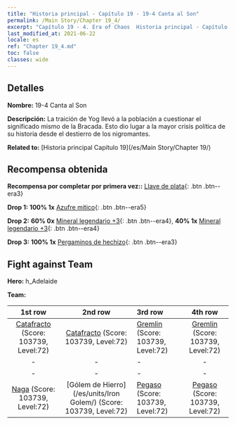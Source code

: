 ```yaml
---
title: "Historia principal - Capítulo 19 - 19-4 Canta al Son"
permalink: /Main Story/Chapter 19_4/
excerpt: "Capítulo 19 - 4. Era of Chaos  Historia principal - Capítulo 19_4. 19-4 Canta al Son"
last_modified_at: 2021-06-22
locale: es
ref: "Chapter 19_4.md"
toc: false
classes: wide
---
```


## Detalles

 **Nombre:** 19-4 Canta al Son

 **Descripción:** La traición de Yog llevó a la población a cuestionar el significado mismo de la Bracada. Esto dio lugar a la mayor crisis política de su historia desde el destierro de los nigromantes.

 **Related to:** [Historia principal Capítulo 19](/es/Main Story/Chapter 19/)

## Recompensa obtenida

 **Recompensa por completar por primera vez::** [Llave de plata](/ItemsES/con_693/){: .btn .btn--era3}

 **Drop 1:** **100% 1x** [Azufre mítico](/ItemsES/mat_64/){: .btn .btn--era5}

 **Drop 2:** **60% 0x** [Mineral legendario +3](/ItemsES/mat_54/){: .btn .btn--era4}, **40% 1x** [Mineral legendario +3](/ItemsES/mat_54/){: .btn .btn--era4}

 **Drop 3:** **100% 1x** [Pergaminos de hechizo](/ItemsES/con_694/){: .btn .btn--era3}


## Fight against Team
 **Hero:** h_Adelaide

 **Team:**


  | 1st row | 2nd row | 3rd row | 4th row |
  |:----:|:----:|:----|:----:|
  | [Catafracto](/es/units/Cavalier/) (Score: 103739, Level:72)  | [Catafracto](/es/units/Cavalier/) (Score: 103739, Level:72)  | [Gremlin](/es/units/Gremlin/) (Score: 103739, Level:72)  | [Gremlin](/es/units/Gremlin/) (Score: 103739, Level:72)  |
  | - | - | - | - |
  | - | - | - | - |
  | [Naga](/es/units/Naga/) (Score: 103739, Level:72)  | [Gólem de Hierro](/es/units/Iron Golem/) (Score: 103739, Level:72)  | [Pegaso](/es/units/Pegasus/) (Score: 103739, Level:72)  | [Pegaso](/es/units/Pegasus/) (Score: 103739, Level:72)  |


